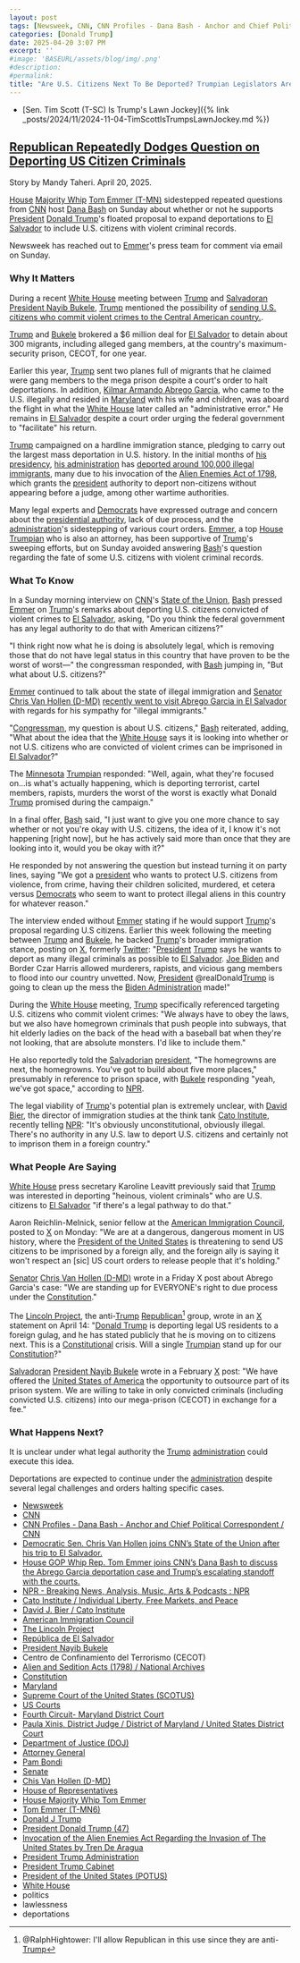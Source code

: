 ```yaml
---
layout: post
tags: [Newsweek, CNN, CNN Profiles - Dana Bash - Anchor and Chief Political Correspondent / CNN, Democratic Sen. Chris Van Hollen joins CNN’s State of the Union after his trip to El Salvador., House GOP Whip Rep. Tom Emmer joins CNN’s Dana Bash to discuss the Abrego Garcia deportation case and Trump’s escalating standoff with the courts., NPR - Breaking News Analysis Music Arts & Podcasts : NPR, Cato Institute / Individual Liberty Free Markets and Peace, David J. Bier / Cato Institute, American Immigration Council, The Lincoln Project, República de El Salvador, President Nayib Bukele, Centro de Confinamiento del Terrorismo (CECOT), Alien and Sedition Acts (1798) / National Archives, Constitution, Maryland, Supreme Court of the United States (SCOTUS), US Courts, Fourth Circuit- Maryland District Court, Paula Xinis District Judge / District of Maryland / United States District Court, Department of Justice (DOJ), Attorney General, Pam Bondi, Senate, Chis Van Hollen (D-MD), House of Representatives, House Majority Whip Tom Emmer, Tom Emmer (T-MN6), Donald J Trump, President Donald Trump (47), Invocation of the Alien Enemies Act Regarding the Invasion of The United States by Tren De Aragua, President Trump Administration, President Trump Cabinet, President of the United States (POTUS), White House, deportations, politics, lawlessness]
categories: [Donald Trump]
date: 2025-04-20 3:07 PM
excerpt: ''
#image: 'BASEURL/assets/blog/img/.png'
#description:
#permalink:
title: "Are U.S. Citizens Next To Be Deported? Trumpian Legislators Are Incapable of Answering Simple Yes/No Questions"
---
```


- [Sen. Tim Scott (T-SC) Is Trump's Lawn Jockey]({% link _posts/2024/11/2024-11-04-TimScottIsTrumpsLawnJockey.md %})

## [Republican Repeatedly Dodges Question on Deporting US Citizen Criminals](https://www.newsweek.com/tom-emmer-repeatedly-dodges-question-deporting-us-citizen-criminals-2061906)

Story by Mandy Taheri. April 20, 2025.

[House](https://www.house.gov/) [Majority Whip](https://www.majoritywhip.gov/) [Tom Emmer (T-MN)](https://emmer.house.gov/) sidestepped repeated questions from [CNN](https://www.cnn.com/) host [Dana Bash](https://www.cnn.com/profiles/dana-bash-profile) on Sunday about whether or not he supports [President](https://www.whitehouse.gov/) [Donald Trump](https://www.donaldjtrump.com/)'s floated proposal to expand deportations to [El Salvador](https://www.gob.sv/) to include U.S. citizens with violent criminal records.

Newsweek has reached out to [Emmer](https://emmer.house.gov/)'s press team for comment via email on Sunday.

### Why It Matters

During a recent [White House](https://www.whitehouse.gov/) meeting between [Trump](https://www.donaldjtrump.com/) and [Salvadoran](https://www.gob.sv/) [President Nayib Bukele](https://www.presidencia.gob.sv/), [Trump](https://www.donaldjtrump.com/) mentioned the possibility of [sending U.S. citizens who commit violent crimes to the Central American country.](https://www.newsweek.com/trump-floats-deporting-americans-el-salvador-absolute-monsters-2059711).

[Trump](https://www.donaldjtrump.com/) and [Bukele](https://www.presidencia.gob.sv/) brokered a $6 million deal for [El Salvador](https://www.gob.sv/) to detain about 300 migrants, including alleged gang members, at the country's maximum-security prison, CECOT, for one year.

Earlier this year, [Trump](https://www.donaldjtrump.com/) sent two planes full of migrants that he claimed were gang members to the mega prison despite a court's order to halt deportations. In addition, [Kilmar Armando Abrego Garcia](https://www.newsweek.com/maryland-man-abrego-garcia-could-deported-another-country-doj-says-2060181), who came to the U.S. illegally and resided in [Maryland](https://www.maryland.gov/) with his wife and children, was aboard the flight in what the [White House](https://www.whitehouse.gov/) later called an "administrative error." He remains in [El Salvador](https://www.gob.sv/) despite a court order urging the federal government to "facilitate" his return.

[Trump](https://www.donaldjtrump.com/) campaigned on a hardline immigration stance, pledging to carry out the largest mass deportation in U.S. history. In the initial months of [his presidency](https://www.whitehouse.gov/), [his administration](https://www.whitehouse.gov/administration/) has [deported around 100,000 illegal immigrants](https://www.newsweek.com/mass-deportation-update-illegal-immigration-trump-administration-2053905), many due to his invocation of the [Alien Enemies Act of 1798](https://www.archives.gov/milestone-documents/alien-and-sedition-acts), which grants the [president](https://www.whitehouse.gov/) authority to deport non-citizens without appearing before a judge, among other wartime authorities.

Many legal experts and [Democrats](https://www.democrats.org/) have expressed outrage and concern about the [presidential authority](https://www.whitehouse.gov/), lack of due process, and the [administration](https://www.whitehouse.gov/administration/)'s sidestepping of various court orders. [Emmer](https://emmer.house.gov/), a top [House](https://www.house.gov/) [Trumpian](https://www.gop.com/) who is also an attorney, has been supportive of [Trump](https://www.donaldjtrump.com/)'s sweeping efforts, but on Sunday avoided answering [Bash](https://www.cnn.com/profiles/dana-bash-profile)'s question regarding the fate of some U.S. citizens with violent criminal records.

### What To Know

In a Sunday morning interview on [CNN](https://www.cnn.com/)'s [State of the Union](https://www.cnn.com/2025/04/20/politics/video/sotu-majority-whip-emmer-defends-trump-handling-of-brego-garcia-deportation-case), [Bash](https://www.cnn.com/profiles/dana-bash-profile) pressed [Emmer](https://emmer.house.gov/) on [Trump](https://www.donaldjtrump.com/)'s remarks about deporting U.S. citizens convicted of violent crimes to [El Salvador](https://www.gob.sv/), asking, "Do you think the federal government has any legal authority to do that with American citizens?"

"I think right now what he is doing is absolutely legal, which is removing those that do not have legal status in this country that have proven to be the worst of worst—" the congressman responded, with [Bash](https://www.cnn.com/profiles/dana-bash-profile) jumping in, "But what about U.S. citizens?"

[Emmer](https://emmer.house.gov/) continued to talk about the state of illegal immigration and [Senator](https://www.senate.gov/) [Chris Van Hollen (D-MD)](https://www.vanhollen.senate.gov/) [recently went to visit Abrego Garcia in El Salvador](https://www.newsweek.com/democratic-senator-says-he-met-kilmar-abrego-garcia-what-we-know-2061325) with regards for his sympathy for "illegal immigrants."

"[Congressman](https://emmer.house.gov/), my question is about U.S. citizens," [Bash](https://www.cnn.com/profiles/dana-bash-profile) reiterated, adding, "What about the idea that the [White House](https://www.whitehouse.gov/) says it is looking into whether or not U.S. citizens who are convicted of violent crimes can be imprisoned in [El Salvador](https://www.gob.sv/)?"

The [Minnesota](https://www.mn.gov/) [Trumpian](https://www.gop.com/) responded: "Well, again, what they're focused on...is what's actually happening, which is deporting terrorist, cartel members, rapists, murders the worst of the worst is exactly what Donald [Trump](https://www.donaldjtrump.com/) promised during the campaign."

In a final offer, [Bash](https://www.cnn.com/profiles/dana-bash-profile) said, "I just want to give you one more chance to say whether or not you're okay with U.S. citizens, the idea of it, I know it's not happening [right now], but he has actively said more than once that they are looking into it, would you be okay with it?"

He responded by not answering the question but instead turning it on party lines, saying "We got a [president](https://www.whitehouse.gov/) who wants to protect U.S. citizens from violence, from crime, having their children solicited, murdered, et cetera versus [Democrats](https://www.democrats.org/) who seem to want to protect illegal aliens in this country for whatever reason."

The interview ended without [Emmer](https://emmer.house.gov/) stating if he would support [Trump](https://www.donaldjtrump.com/)'s proposal regarding U.S citizens. Earlier this week following the meeting between [Trump](https://www.donaldjtrump.com/) and [Bukele](https://www.presidencia.gob.sv/), he backed [Trump](https://www.donaldjtrump.com/)'s broader immigration stance, posting on [X](https://x.com/), formerly [Twitter](https://twitter.com/): "[President](https://www.whitehouse.gov/) [Trump](https://www.donaldjtrump.com/) says he wants to deport as many illegal criminals as possible to [El Salvador](https://www.gob.sv/). [Joe Biden](https://bidenwhitehouse.archives.gov/) and Border Czar Harris allowed murderers, rapists, and vicious gang members to flood into our country unvetted. Now, [President](https://www.whitehouse.gov/) @realDonald[Trump](https://www.donaldjtrump.com/) is going to clean up the mess the [Biden Administration](https://bidenwhitehouse.archives.gov/) made!"

During the [White House](https://www.whitehouse.gov/) meeting, [Trump](https://www.donaldjtrump.com/) specifically referenced targeting U.S. citizens who commit violent crimes: "We always have to obey the laws, but we also have homegrown criminals that push people into subways, that hit elderly ladies on the back of the head with a baseball bat when they're not looking, that are absolute monsters. I'd like to include them."

He also reportedly told the [Salvadorian](https://www.gob.sv/) [president](https://www.presidencia.gob.sv/), "The homegrowns are next, the homegrowns. You've got to build about five more places," presumably in reference to prison space, with [Bukele](https://www.presidencia.gob.sv/) responding "yeah, we've got space," according to [NPR](https://www.npr.org/).

The legal viability of [Trump](https://www.donaldjtrump.com/)'s potential plan is extremely unclear, with [David Bier](https://www.cato.org/people/david-bier), the director of immigration studies at the think tank [Cato Institute](https://www.cato.org/), recently telling [NPR](https://www.npr.org/): "It's obviously unconstitutional, obviously illegal. There's no authority in any U.S. law to deport U.S. citizens and certainly not to imprison them in a foreign country."

### What People Are Saying

[White House](https://www.whitehouse.gov/) press secretary Karoline Leavitt previously said that [Trump](https://www.donaldjtrump.com/) was interested in deporting "heinous, violent criminals" who are U.S. citizens to [El Salvador](https://www.gob.sv/) "if there's a legal pathway to do that."

Aaron Reichlin-Melnick, senior fellow at the [American Immigration Council](https://www.americanimmigrationcouncil.org/), posted to [X](https://x.com/) on Monday: "We are at a dangerous, dangerous moment in US history, where the [President of the United States](https://www.whitehouse.gov/) is threatening to send US citizens to be imprisoned by a foreign ally, and the foreign ally is saying it won't respect an [sic] US court orders to release people that it's holding."

[Senator](https://www.senate.gov/) [Chris Van Hollen (D-MD)](https://www.vanhollen.senate.gov/) wrote in a Friday X post about Abrego Garcia's case: "We are standing up for EVERYONE's right to due process under the [Constitution](https://constitution.congress.gov/constitution/)."

The [Lincoln Project](https://lincolnproject.us/), the anti-[Trump](https://www.donaldjtrump.com/) [Republican](https://www.gop.com/)[^67] group, wrote in an [X](https://x.com/) statement on April 14: "[Donald Trump](https://www.donaldjtrump.com/) is deporting legal US residents to a foreign gulag, and he has stated publicly that he is moving on to citizens next. This is a [Constitutional](https://constitution.congress.gov/constitution/) crisis. Will a single [Trumpian](https://www.gop.com/) stand up for our [Constitution](https://constitution.congress.gov/constitution/)?"

[^67]: @RalphHightower: I'll allow Republican in this use since they are anti-[Trump](https://www.donaldjtrump.com/)

[Salvadoran](https://www.gob.sv/) [President Nayib Bukele](https://www.presidencia.gob.sv/) wrote in a February [X](https://x.com/) post: "We have offered the [United States of America](https://www.usa.gov/) the opportunity to outsource part of its prison system. We are willing to take in only convicted criminals (including convicted U.S. citizens) into our mega-prison (CECOT) in exchange for a fee."

### What Happens Next?

It is unclear under what legal authority the [Trump](https://www.donaldjtrump.com/) [administration](https://www.whitehouse.gov/administration/) could execute this idea.

Deportations are expected to continue under the [administration](https://www.whitehouse.gov/administration/) despite several legal challenges and orders halting specific cases.

- [Newsweek](https://www.newsweek.com/)
- [CNN](https://www.cnn.com/)
- [CNN Profiles - Dana Bash - Anchor and Chief Political Correspondent / CNN](https://www.cnn.com/profiles/dana-bash-profile)
- [Democratic Sen. Chris Van Hollen joins CNN’s State of the Union after his trip to El Salvador.](https://www.cnn.com/2025/04/20/politics/video/sotu-maryland-senator-chris-van-hollen-on-his-trip-to-el-salvador)
- [House GOP Whip Rep. Tom Emmer joins CNN’s Dana Bash to discuss the Abrego Garcia deportation case and Trump’s escalating standoff with the courts.](https://www.cnn.com/2025/04/20/politics/video/sotu-majority-whip-emmer-defends-trump-handling-of-brego-garcia-deportation-case)
- [NPR - Breaking News, Analysis, Music, Arts & Podcasts : NPR](https://www.npr.org/)
- [Cato Institute / Individual Liberty, Free Markets, and Peace](https://www.cato.org/)
- [David J. Bier / Cato Institute](https://www.cato.org/people/david-bier)
- [American Immigration Council](https://www.americanimmigrationcouncil.org/)
- [The Lincoln Project](https://lincolnproject.us/)
- [República de El Salvador](https://www.gob.sv/)
- [President Nayib Bukele](https://www.presidencia.gob.sv/)
- Centro de Confinamiento del Terrorismo (CECOT)
- [Alien and Sedition Acts (1798) / National Archives](https://www.archives.gov/milestone-documents/alien-and-sedition-acts)
- [Constitution](https://constitution.congress.gov/constitution/)
- [Maryland](https://www.maryland.gov/)
- [Supreme Court of the United States (SCOTUS)](https://www.supremecourt.gov/)
- [US Courts](https://www.uscourts.gov/)
- [Fourth Circuit- Maryland District Court](https://www.mdd.uscourts.gov/)
- [Paula Xinis, District Judge / District of Maryland / United States District Court](https://www.mdd.uscourts.gov/paula-xinis-district-judge)
- [Department of Justice (DOJ)](https://www.justice.gov/)
- [Attorney General](https://www.justice.gov/)
- [Pam Bondi](https://www.justice.gov/ag/staff-profile/meet-attorney-general)
- [Senate](https://www.senate.gov/)
- [Chis Van Hollen (D-MD)](https://www.vanhollen.senate.gov/)
- [House of Representatives](https://www.house.gov/)
- [House Majority Whip Tom Emmer](https://www.majoritywhip.gov/)
- [Tom Emmer (T-MN6)](https://emmer.house.gov/)
- [Donald J Trump](https://www.donaldjtrump.com/)
- [President Donald Trump (47)](https://www.whitehouse.gov/administration/donald-j-trump/)
- [Invocation of the Alien Enemies Act Regarding the Invasion of The United States by Tren De Aragua](https://www.whitehouse.gov/presidential-actions/2025/03/invocation-of-the-alien-enemies-act-regarding-the-invasion-of-the-united-states-by-tren-de-aragua/)
- [President Trump Administration](https://www.whitehouse.gov/administration/)
- [President Trump Cabinet](https://www.whitehouse.gov/administration/the-cabinet/)
- [President of the United States (POTUS)](https://www.whitehouse.gov/)
- [White House](https://www.whitehouse.gov/)
- politics 
- lawlessness 
- deportations 
